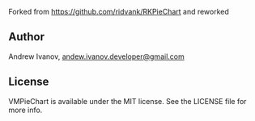 Forked from https://github.com/ridvank/RKPieChart and reworked

## Author

Andrew Ivanov, andew.ivanov.developer@gmail.com

## License

VMPieChart is available under the MIT license. See the LICENSE file for more info.
